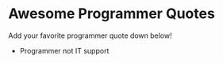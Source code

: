 # Awesome Programmer Quotes

Add your favorite programmer quote down below!

- Programmer not IT support
